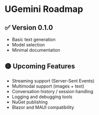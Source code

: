 # UGemini Roadmap

## ✅ Version 0.1.0
- Basic text generation
- Model selection
- Minimal documentation

## 🟡 Upcoming Features
- Streaming support (Server-Sent Events)
- Multimodal support (images + text)
- Conversation history / session handling
- Logging and debugging tools
- NuGet publishing
- Blazor and MAUI compatibility
